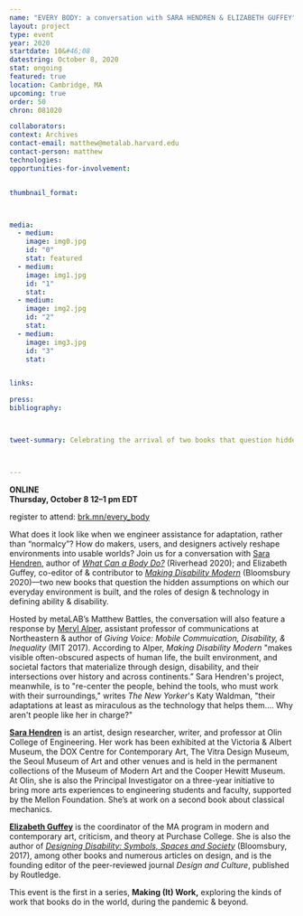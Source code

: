 ```yaml
---
name: "EVERY BODY: a conversation with SARA HENDREN & ELIZABETH GUFFEY"
layout: project
type: event
year: 2020
startdate: 10&#46;08
datestring: October 8, 2020
stat: ongoing
featured: true
location: Cambridge, MA
upcoming: true
order: 50
chron: 081020

collaborators:
context: Archives
contact-email: matthew@metalab.harvard.edu
contact-person: matthew
technologies: 
opportunities-for-involvement:


thumbnail_format:



media:
  - medium:
    image: img0.jpg
    id: "0"
    stat: featured
  - medium:
    image: img1.jpg
    id: "1"
    stat:
  - medium:
    image: img2.jpg
    id: "2"
    stat:
  - medium:
    image: img3.jpg
    id: "3"
    stat:


links:

press:
bibliography:



tweet-summary: Celebrating the arrival of two books that question hidden assumptions about ability, the body, and roles for design and technology in defining shared worlds.



---
```

**ONLINE<br />
Thursday, October 8
12–1 pm EDT**

register to attend: [brk.mn/every_body](https://harvard.zoom.us/s/95057002942?pwd=aDJrVkQra1pWRWRHVGQ0WUhwbWlHZz09)

What does it look like when we engineer assistance for adaptation, rather than “normalcy”? How do makers, users, and designers actively reshape environments into usable worlds? Join us for a conversation with [Sara Hendren](https://sarahendren.com/), author of [*What Can a Body Do?*](https://www.penguinrandomhouse.com/books/561049/what-can-a-body-do-by-sara-hendren/) (Riverhead 2020); and Elizabeth Guffey, co-editor of & contributor to [*Making Disability Modern*](https://www.bloomsbury.com/us/making-disability-modern-9781350070448/) (Bloomsbury 2020)—two new books that question the hidden assumptions on which our everyday environment is built, and the roles of design & technology in defining ability & disability. 

Hosted by metaLAB’s Matthew Battles, the conversation will also feature a response by [Meryl Alper](https://merylalper.com/), assistant professor of communications at Northeastern & author of *Giving Voice: Mobile Commuication, Disability, & Inequality* (MIT 2017). According to Alper, *Making Disability Modern* "makes visible often-obscured aspects of human life, the built environment, and societal factors that materialize through design, disability, and their intersections over history and across continents.” Sara Hendren's project, meanwhile, is to "re-center the people, behind the tools, who must work with their surroundings," writes *The New Yorker*'s Katy Waldman, "their adaptations at least as miraculous as the technology that helps them.... Why aren't people like her in charge?"

[**Sara Hendren**](https://sarahendren.com/) is an artist, design researcher, writer, and professor at Olin College of Engineering. Her work has been exhibited at the Victoria & Albert Museum, the DOX Centre for Contemporary Art, The Vitra Design Museum, the Seoul Museum of Art and other venues and is held in the permanent collections of the Museum of Modern Art and the Cooper Hewitt Museum. At Olin, she is also the Principal Investigator on a three-year initiative to bring more arts experiences to engineering students and faculty, supported by the Mellon Foundation. She’s at work on a second book about classical mechanics.

[**Elizabeth Guffey**](https://www.purchase.edu/live/profiles/498-elizabeth-guffey) is the coordinator of the MA program in modern and contemporary art, criticism, and theory at Purchase College. She is also the author of [*Designing Disability: Symbols, Spaces and Society*](https://www.bloomsbury.com/us/designing-disability-9781350004276/) (Bloomsbury, 2017), among other books and numerous articles on design, and is the founding editor of the peer-reviewed journal *Design and Culture*, published by Routledge.

This event is the first in a series, **Making (It) Work,** exploring the kinds of work that books do in the world, during the pandemic & beyond.
